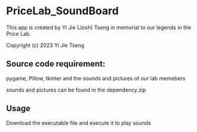 # PriceLab_SoundBoard

This app is created by Yi Jie (Josh) Tseng in memorial to our legends in the Price Lab.

Copyright (c) 2023 Yi Jie Tseng

## Source code requirement:
pygame, Pillow, tkinter and the sounds and pictures of our lab memebers

sounds and pictures can be found in the dependency.zip

## Usage
Download the executable file and execute it to play sounds
